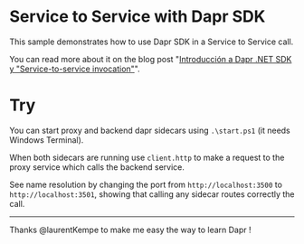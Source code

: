 ﻿# Service to Service with Dapr SDK

This sample demonstrates how to use Dapr SDK in a Service to Service call.

You can read more about it on the blog post "[Introducción a Dapr .NET SDK y "Service-to-service invocation"](https://elguerre.com/2021/08/05/introduccion-a-dapr-net-sdk-y-service-to-service-invocation/)".

# Try

You can start proxy and backend dapr sidecars using `.\start.ps1` (it needs Windows Terminal).

When both sidecars are running use `client.http` to make a request to the proxy service which calls the backend service.

See name resolution by changing the port from `http://localhost:3500` to `http://localhost:3501`, showing that calling any sidecar routes correctly the call.

---
Thanks @laurentKempe to make me easy the way to learn Dapr !
